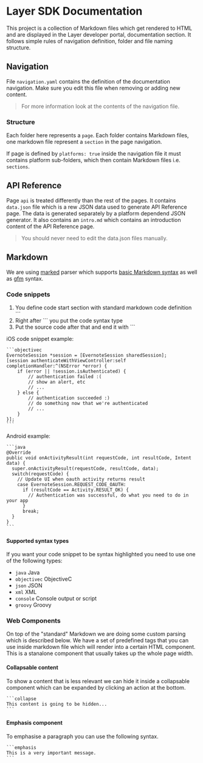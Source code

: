 # Layer SDK Documentation

This project is a collection of Markdown files which get rendered to HTML and are displayed in the Layer developer portal, documentation section. It follows simple rules of navigation definition, folder and file naming structure.

## Navigation

File `navigation.yaml` contains the definition of the documentation navigation. Make sure you edit this file when removing or adding new content.

> For more information look at the contents of the navigation file.

### Structure

Each folder here represents a `page`. Each folder contains Markdown files, one markdown file represent a `section` in the page navigation.

If page is defined by `platforms: true` inside the navigation file it must contains platform sub-folders, which then contain Markdown files i.e. `sections`.

## API Reference

Page `api` is treated differently than the rest of the pages. It contains `data.json` file which is a rew JSON data used to generate API Reference page. The data is generated separately by a platform dependend JSON generator. It also contains an `intro.md` which contains an introduction content of the API Reference page.

> You should never need to edit the data.json files manually.

## Markdown

We are using [marked](https://github.com/chjj/marked) parser which supports [basic Markdown syntax](https://help.github.com/articles/markdown-basics) as well as [gfm](https://help.github.com/articles/github-flavored-markdown) syntax.

### Code snippets

1. You define code start section with standard markdown code definition ```
2. Right after ``` you put the code syntax type
3. Put the source code after that and end it with ```

iOS code snippet example:

    ```objectivec
    EvernoteSession *session = [EvernoteSession sharedSession];
    [session authenticateWithViewController:self completionHandler:^(NSError *error) {
        if (error || !session.isAuthenticated) {
            // authentication failed :(
            // show an alert, etc
            // ...
        } else {
            // authentication succeeded :)
            // do something now that we're authenticated
            // ... 
        } 
    }];
    ```

Android example:

    ```java
    @Override
    public void onActivityResult(int requestCode, int resultCode, Intent data) {
      super.onActivityResult(requestCode, resultCode, data);
      switch(requestCode) {
        // Update UI when oauth activity returns result
        case EvernoteSession.REQUEST_CODE_OAUTH:
          if (resultCode == Activity.RESULT_OK) {
            // Authentication was successful, do what you need to do in your app
          }
          break;
      }
    }
    ```
#### Supported syntax types

If you want your code snippet to be syntax highlighted you need to use one of the following types:

* `java` Java
* `objectivec` ObjectiveC
* `json` JSON
* `xml` XML
* `console` Console output or script
* `groovy` Groovy

### Web Components

On top of the "standard" Markdown we are doing some custom parsing which is described below. We have a set of predefined tags that you can use inside markdown file which will render into a certain HTML component. This is a stanalone component that usually takes up the whole page width.

#### Collapsable content

To show a content that is less relevant we can hide it inside a collapsable component which can be expanded by clicking an action at the bottom.

    ```collapse
    This content is going to be hidden...
    ```

#### Emphasis component

To emphasise a paragraph you can use the following syntax.

    ```emphasis
    This is a very important message.
    ```
